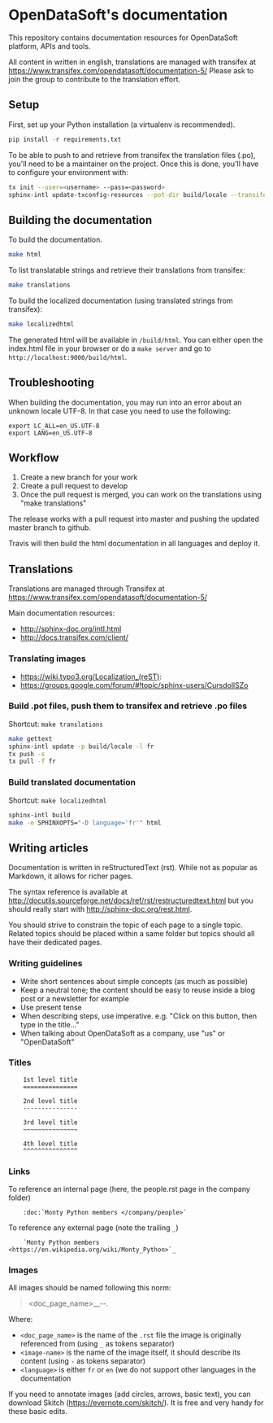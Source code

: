 # OpenDataSoft's documentation

This repository contains documentation resources for OpenDataSoft platform, APIs and tools.

All content in written in english, translations are managed with transifex at https://www.transifex.com/opendatasoft/documentation-5/
Please ask to join the group to contribute to the translation effort.

## Setup

First, set up your Python installation (a virtualenv is recommended).
```python
pip install -r requirements.txt
```

To be able to push to and retrieve from transifex the translation files (.po), you'll need to be a maintainer on the project.
Once this is done, you'll have to configure your environment with:

``` bash
tx init --user=<username> --pass=<password>
sphinx-intl update-txconfig-resources --pot-dir build/locale --transifex-project-name documentation-5
```

## Building the documentation

To build the documentation.
```bash
make html
```

To list translatable strings and retrieve their translations from transifex:
```bash
make translations
```

To build the localized documentation (using translated strings from transifex):
```bash
make localizedhtml
```

The generated html will be available in `/build/html`. You can either open the index.html file in your browser or do a
`make server` and go to `http://localhost:9000/build/html`.

## Troubleshooting

When building the documentation, you may run into an error about an unknown locale UTF-8. In that case you need to use
the following:
```
export LC_ALL=en_US.UTF-8
export LANG=en_US.UTF-8
```

## Workflow

1. Create a new branch for your work
2. Create a pull request to develop
3. Once the pull request is merged, you can work on the translations using "make translations"

The release works with a pull request into master and pushing the updated master branch to github.

Travis will then build the html documentation in all languages and deploy it.

## Translations

Translations are managed through Transifex at https://www.transifex.com/opendatasoft/documentation-5/

Main documentation resources:

* http://sphinx-doc.org/intl.html
* http://docs.transifex.com/client/


### Translating images

* https://wiki.typo3.org/Localization_(reST):
* https://groups.google.com/forum/#!topic/sphinx-users/CursdollSZo

### Build .pot files, push them to transifex and retrieve .po files

Shortcut: `make translations`

``` bash
make gettext
sphinx-intl update -p build/locale -l fr
tx push -s
tx pull -f fr
```

### Build translated documentation

Shortcut: `make localizedhtml`

```bash
sphinx-intl build
make -e SPHINXOPTS="-D language='fr'" html
```

## Writing articles

Documentation is written in reStructuredText (rst). While not as popular as Markdown, it allows for richer pages.

The syntax reference is available at http://docutils.sourceforge.net/docs/ref/rst/restructuredtext.html but you should really start with http://sphinx-doc.org/rest.html.

You should strive to constrain the topic of each page to a single topic. Related topics should be placed within a same folder but topics should all have their dedicated pages.

### Writing guidelines

- Write short sentences about simple concepts (as much as possible)
- Keep a neutral tone; the content should be easy to reuse inside
a blog post or a newsletter for example
- Use present tense
- When describing steps, use imperative. e.g. "Click on this button, then type in the title..."
- When talking about OpenDataSoft as a company, use "us" or "OpenDataSoft"

### Titles

```
    1st level title
    ===============

    2nd level title
    ---------------

    3rd level title
    ~~~~~~~~~~~~~~~

    4th level title
    ^^^^^^^^^^^^^^^
```

### Links

To reference an internal page (here, the people.rst page in the company folder)
```
    :doc:`Monty Python members </company/people>`
```
To reference any external page (note the trailing `_`)
```
    `Monty Python members <https://en.wikipedia.org/wiki/Monty_Python>`_
```

### Images

All images should be named following this norm:

> <doc_page_name>__<image-name>--<language>.<ext>

Where:
 
* `<doc_page_name>` is the name of the `.rst` file the image is originally referenced from (using `_` as tokens separator)
* `<image-name>` is the name of the image itself, it should describe its content (using `-` as tokens separator)
* `<language>` is either `fr` or `en` (we do not support other languages in the documentation


If you need to annotate images (add circles, arrows, basic text), you can download Skitch
(https://evernote.com/skitch/). It is free and very handy for these basic edits.
